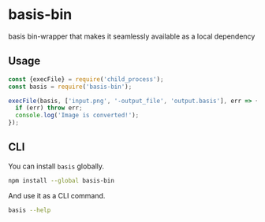 # basis-bin

basis bin-wrapper that makes it seamlessly available as a local dependency

## Usage

```js
const {execFile} = require('child_process');
const basis = require('basis-bin');

execFile(basis, ['input.png', '-output_file', 'output.basis'], err => {
  if (err) throw err;
  console.log('Image is converted!');
});
```

## CLI

You can install `basis` globally.

```bash
npm install --global basis-bin
```

And use it as a CLI command.

```bash
basis --help
```
